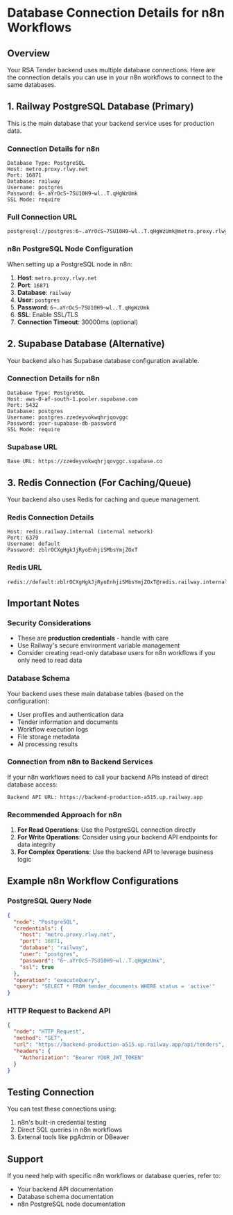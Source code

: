 # Database Connection Details for n8n Workflows

## Overview

Your RSA Tender backend uses multiple database connections. Here are the connection details you can use in your n8n workflows to connect to the same databases.

## 1. Railway PostgreSQL Database (Primary)

This is the main database that your backend service uses for production data.

### Connection Details for n8n
```
Database Type: PostgreSQL
Host: metro.proxy.rlwy.net
Port: 16871
Database: railway
Username: postgres
Password: 6~.aYrOcS~7SU10H9~wl..T.qHgWzUmk
SSL Mode: require
```

### Full Connection URL
```
postgresql://postgres:6~.aYrOcS~7SU10H9~wl..T.qHgWzUmk@metro.proxy.rlwy.net:16871/railway
```

### n8n PostgreSQL Node Configuration
When setting up a PostgreSQL node in n8n:
1. **Host**: `metro.proxy.rlwy.net`
2. **Port**: `16871`
3. **Database**: `railway`
4. **User**: `postgres`
5. **Password**: `6~.aYrOcS~7SU10H9~wl..T.qHgWzUmk`
6. **SSL**: Enable SSL/TLS
7. **Connection Timeout**: 30000ms (optional)

## 2. Supabase Database (Alternative)

Your backend also has Supabase database configuration available.

### Connection Details for n8n
```
Database Type: PostgreSQL
Host: aws-0-af-south-1.pooler.supabase.com
Port: 5432
Database: postgres
Username: postgres.zzedeyvokwqhrjqovggc
Password: your-supabase-db-password
SSL Mode: require
```

### Supabase URL
```
Base URL: https://zzedeyvokwqhrjqovggc.supabase.co
```

## 3. Redis Connection (For Caching/Queue)

Your backend also uses Redis for caching and queue management.

### Redis Connection Details
```
Host: redis.railway.internal (internal network)
Port: 6379
Username: default
Password: zblrOCXgHgkJjRyoEnhjiSMbsYmjZOxT
```

### Redis URL
```
redis://default:zblrOCXgHgkJjRyoEnhjiSMbsYmjZOxT@redis.railway.internal:6379
```

## Important Notes

### Security Considerations
- These are **production credentials** - handle with care
- Use Railway's secure environment variable management
- Consider creating read-only database users for n8n workflows if you only need to read data

### Database Schema
Your backend uses these main database tables (based on the configuration):
- User profiles and authentication data
- Tender information and documents
- Workflow execution logs
- File storage metadata
- AI processing results

### Connection from n8n to Backend Services

If your n8n workflows need to call your backend APIs instead of direct database access:

```
Backend API URL: https://backend-production-a515.up.railway.app
```

### Recommended Approach for n8n

1. **For Read Operations**: Use the PostgreSQL connection directly
2. **For Write Operations**: Consider using your backend API endpoints for data integrity
3. **For Complex Operations**: Use the backend API to leverage business logic

## Example n8n Workflow Configurations

### PostgreSQL Query Node
```json
{
  "node": "PostgreSQL",
  "credentials": {
    "host": "metro.proxy.rlwy.net",
    "port": 16871,
    "database": "railway",
    "user": "postgres",
    "password": "6~.aYrOcS~7SU10H9~wl..T.qHgWzUmk",
    "ssl": true
  },
  "operation": "executeQuery",
  "query": "SELECT * FROM tender_documents WHERE status = 'active'"
}
```

### HTTP Request to Backend API
```json
{
  "node": "HTTP Request",
  "method": "GET",
  "url": "https://backend-production-a515.up.railway.app/api/tenders",
  "headers": {
    "Authorization": "Bearer YOUR_JWT_TOKEN"
  }
}
```

## Testing Connection

You can test these connections using:
1. n8n's built-in credential testing
2. Direct SQL queries in n8n workflows
3. External tools like pgAdmin or DBeaver

## Support

If you need help with specific n8n workflows or database queries, refer to:
- Your backend API documentation
- Database schema documentation
- n8n PostgreSQL node documentation 